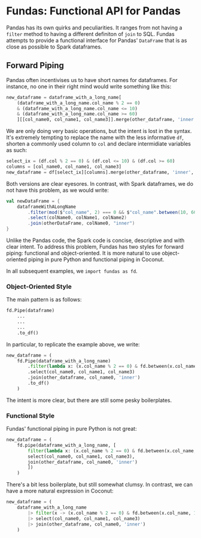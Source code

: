 # Fundas: Functional API for Pandas

Pandas has its own quirks and peculiarities. It ranges from not having a `filter` method to having a different definiton of `join` to SQL. Fundas attempts to provide a functional interface for Pandas' `DataFrame` that is as close as possible to Spark dataframes.

## Forward Piping

Pandas often incentivises us to have short names for dataframes. For instance, no one in their right mind would write something like this:

```python
new_dataframe = dataframe_with_a_long_name[
    (dataframe_with_a_long_name.col_name % 2 == 0)
    & (dataframe_with_a_long_name.col_name <= 10)
    & (dataframe_with_a_long_name.col_name >= 60)
    ][[col_name0, col_name1, col_name3]].merge(other_dataframe, 'inner', [col_name0])
```

We are only doing very basic operations, but the intent is lost in the syntax. It's extremely tempting to replace the name with the less informative `df`, shorten a commonly used column to `col` and declare intermidiate variables as such:

```python
select_ix = (df.col % 2 == 0) & (df.col <= 10) & (df.col >= 60)
columns = [col_name0, col_name1, col_name3]
new_dataframe = df[select_ix][columns].merge(other_dataframe, 'inner', [col_name0])
```

Both versions are clear eyesores. In contrast, with Spark dataframes, we do not have this problem, as we would write:

```scala
val newDataFrame = {
    dataframeWithALongName
        .filter(mod($"col_name", 2) === 0 && $"col_name".between(10, 60))
        .select(colName0, colName1, colName2)
        .join(otherDataFrame, colName0, "inner")
}
```

Unlike the Pandas code, the Spark code is concise, descriptive and with clear intent. To address this problem, Fundas has two styles for forward piping: functional and object-oriented. It is more natural to use object-oriented piping in pure Python and functional piping in Coconut.

In all subsequent examples, we `import fundas as fd`.

### Object-Oriented Style

The main pattern is as follows:

```python
fd.Pipe(dataframe)
    ...
    ...
    ...
    .to_df()
```

In particular, to replicate the example above, we write:

```python
new_dataframe = (
    fd.Pipe(dataframe_with_a_long_name)
        .filter(lambda x: (x.col_name % 2 == 0) & fd.between(x.col_name, 10, 60))
        .select(col_name0, col_name1, col_name3)
        .join(other_dataframe, col_name0, 'inner')
        .to_df()
    )
```

The intent is more clear, but there are still some pesky boilerplates.

### Functional Style

Fundas' functional piping in pure Python is not great:

```python
new_dataframe = (
    fd.pipe(dataframe_with_a_long_name, [
        filter(lambda x: (x.col_name % 2 == 0) & fd.between(x.col_name, 10, 60)),
        select(col_name0, col_name1, col_name3),
        join(other_dataframe, col_name0, 'inner')
        ])
    )
```

There's a bit less boilerplate, but still somewhat clumsy. In contrast, we can have a more natural expression in Coconut:

```python
new_dataframe = (
    dataframe_with_a_long_name
        |> filter(x -> (x.col_name % 2 == 0) & fd.between(x.col_name, 10, 60))
        |> select(col_name0, col_name1, col_name3)
        |> join(other_dataframe, col_name0, 'inner')
    )
```

